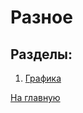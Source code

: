 # Разное

## Разделы:

1. [Графика](https://github.com/Holiden/Library/blob/master/Sections/Other/Drawing.md)

[На главную](https://github.com/Holiden/Library/blob/master/README.md)
